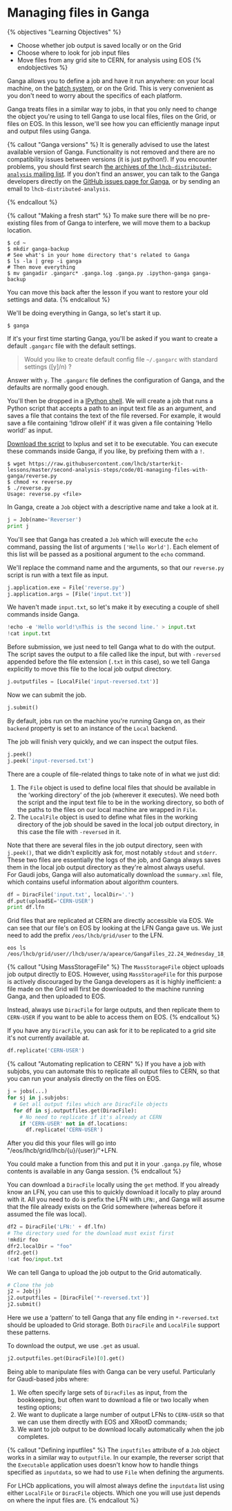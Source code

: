 # Managing files in Ganga

{% objectives "Learning Objectives" %}
* Choose whether job output is saved locally or on the Grid
* Choose where to look for job input files
* Move files from any grid site to CERN, for analysis using EOS
{% endobjectives %} 

<!--
Ganga - Tasks, DiracFile and LocalFile, alternative to MassStorageFile with 
replication to CERN
Dirac - Replicating to CERN for use with EOS
Dirac CLI - downloading LFNs, finding where an LFN is replicated, finding what 
grid sites are available
EOS - xrdfs local usage
-->

Ganga allows you to define a job and have it run anywhere: on your local machine, 
on the [batch system][batch], or on the Grid.
This is very convenient as you don't need to worry about the specifics of each
platform.

Ganga treats files in a similar way to jobs, in that you only need to change
the object you're using to tell Ganga to use local files, files on the Grid, or
files on EOS.
In this lesson, we'll see how you can efficiently manage input and output files
using Ganga.


{% callout "Ganga versions" %}
It is generally advised to use the latest available version of Ganga. Functionality is not removed and there are no compatibility issues between versions (it is just python!). If you
encounter problems, you should first search [the archives of the
`lhcb-distributed-analysis` mailing list][da-archive]. If you don't find an
answer, you can talk to the Ganga developers directly on the [GitHub issues
page for Ganga][ganga-issues], or by sending an email to
`lhcb-distributed-analysis`.

[da-archive]: https://groups.cern.ch/group/lhcb-distributed-analysis/default.aspx
[ganga-issues]: https://github.com/ganga-devs/ganga
{% endcallout %}

{% callout "Making a fresh start" %}
To make sure there will be no pre-existing files from of Ganga to interfere,
we will move them to a backup location.

```shell
$ cd ~
$ mkdir ganga-backup
# See what's in your home directory that's related to Ganga
$ ls -la | grep -i ganga
# Then move everything
$ mv gangadir .gangarc* .ganga.log .ganga.py .ipython-ganga ganga-backup
```

You can move this back after the lesson if you want to restore your old 
settings and data.
{% endcallout %}

We'll be doing everything in Ganga, so let's start it up.

```shell
$ ganga
```

If it's your first time starting Ganga, you'll be asked if you want to create a 
default `.gangarc` file with the default settings.

> Would you like to create default config file `~/.gangarc` with standard 
> settings ([y]/n) ?

Answer with `y`. The `.gangarc` file defines the configuration of Ganga, and 
the defaults are normally good enough.

You'll then be dropped in a [IPython shell][ipython-shell].
We will create a job that runs a Python script that accepts a path to an input 
text file as an argument, and saves a file that contains the text of the file 
reversed. For example, it would save a file containing ‘!dlrow olleH’ if it was 
given a file containing ‘Hello world!’ as input.

[Download the script][reverse-script] to lxplus and set it to be executable. 
You can execute these commands inside Ganga, if you like, by prefixing them 
with a `!`.

```shell
$ wget https://raw.githubusercontent.com/lhcb/starterkit-lessons/master/second-analysis-steps/code/01-managing-files-with-ganga/reverse.py
$ chmod +x reverse.py
$ ./reverse.py
Usage: reverse.py <file>
```

In Ganga, create a `Job` object with a descriptive name and take a look at it.

```python
j = Job(name='Reverser')
print j
```

You'll see that Ganga has created a `Job` which will execute the `echo` 
command, passing the list of arguments `['Hello World']`. Each element of this 
list will be passed as a positional argument to the `echo` command.

We'll replace the command name and the arguments, so that our `reverse.py` 
script is run with a text file as input.

```python
j.application.exe = File('reverse.py')
j.application.args = [File('input.txt')]
```

We haven't made `input.txt`, so let's make it by executing a couple of shell 
commands inside Ganga.

```python
!echo -e 'Hello world!\nThis is the second line.' > input.txt
!cat input.txt
```

Before submission, we just need to tell Ganga what to do with the output. The 
script saves the output to a file called like the input, but with `-reversed` 
appended before the file extension (`.txt` in this case), so we tell Ganga 
explicitly to move this file to the local job output directory.

```python
j.outputfiles = [LocalFile('input-reversed.txt')]
```

Now we can submit the job.

```python
j.submit()
```

By default, jobs run on the machine you're running Ganga on, as their `backend` 
property is set to an instance of the `Local` backend.

The job will finish very quickly, and we can inspect the output files.

```python
j.peek()
j.peek('input-reversed.txt')
```

There are a couple of file-related things to take note of in what we just did:

1. The `File` object is used to define local files that should be available in 
   the ‘working directory’ of the job (wherever it executes). We need both the 
   script and the input text file to be in the working directory, so both of 
   the paths to the files on our local machine are wrapped in `File`.
2. The `LocalFile` object is used to define what files in the working directory 
   of the job should be saved in the local job output directory, in this case 
   the file with `-reversed` in it.

Note that there are several files in the job output directory, seen with 
`j.peek()`, that we didn't explicitly ask for, most notably `stdout` and 
`stderr`. These two files are essentially the logs of the job, and Ganga always 
saves them in the local job output directory as they're almost always useful.  
For Gaudi jobs, Ganga will also automatically download the `summary.xml` file, 
which contains useful information about algorithm counters.

```python
df = DiracFile('input.txt', localDir='.')
df.put(uploadSE='CERN-USER')
print df.lfn
```

Grid files that are replicated at CERN are directly accessible via EOS. We can 
see that our file's on EOS by looking at the LFN Ganga gave us. We just need to 
add the prefix `/eos/lhcb/grid/user` to the LFN.

```shell
eos ls /eos/lhcb/grid/user//lhcb/user/a/apearce/GangaFiles_22.24_Wednesday_18_May_2016
```

{% callout "Using MassStorageFile" %}
The `MassStorageFile` object uploads job output directly to EOS. However, 
using `MassStorageFile` for this purpose is actively discouraged by the Ganga 
developers as it is highly inefficient: a file made on the Grid will first be 
downloaded to the machine running Ganga, and then uploaded to EOS.

Instead, always use `DiracFile` for large outputs, and then replicate them to 
`CERN-USER` if you want to be able to access them on EOS.
{% endcallout %}

If you have any `DiracFile`, you can ask for it to be replicated to a grid site 
it's not currently available at.

```python
df.replicate('CERN-USER')
```

{% callout "Automating replication to CERN" %}
If you have a job with subjobs, you can automate this to replicate all output 
files to CERN, so that you can run your analysis directly on the files on 
EOS.

```python
j = jobs(...)
for sj in j.subjobs:
  # Get all output files which are DiracFile objects
  for df in sj.outputfiles.get(DiracFile):
    # No need to replicate if it's already at CERN
    if 'CERN-USER' not in df.locations:
      df.replicate('CERN-USER')
```

After you did this your files will go into "/eos/lhcb/grid/lhcb/{u}/{user}/"+LFN.

You could make a function from this and put it in your `.ganga.py` file, whose 
contents is available in any Ganga session.
{% endcallout %}

You can download a `DiracFile` locally using the `get` method. If you already 
know an LFN, you can use this to quickly download it locally to play around 
with it. All you need to do is prefix the LFN with `LFN:`, and Ganga will 
assume that the file already exists on the Grid somewhere (whereas before it 
assumed the file was local).

```python
df2 = DiracFile('LFN:' + df.lfn)
# The directory used for the download must exist first
!mkdir foo
dfr2.localDir = "foo"
dfr2.get()
!cat foo/input.txt
```

We can tell Ganga to upload the job output to the Grid automatically.

```python
# Clone the job
j2 = Job(j)
j2.outputfiles = [DiracFile('*-reversed.txt')]
j2.submit()
```

Here we use a ‘pattern’ to tell Ganga that any file ending in `*-reversed.txt` 
should be uploaded to Grid storage. Both `DiracFile` and `LocalFile` support 
these patterns.

To download the output, we use `.get` as usual.

```python
j2.outputfiles.get(DiracFile)[0].get()
```

Being able to manipulate files with Ganga can be very useful. Particularly for 
Gaudi-based jobs where:

1. We often specify large sets of `DiracFiles` as input, from the bookkeeping, 
   but often want to download a file or two locally when testing options;
2. We want to duplicate a large number of output LFNs to `CERN-USER` so that we 
   can use them directly with EOS and XRootD commands;
3. We want to job output to be download locally automatically when the job 
   completes.

{% callout "Defining inputfiles" %}
The `inputfiles` attribute of a `Job` object works in a similar way to 
`outputfile`. In our example, the reverser script that the `Executable` 
application uses doesn't know how to handle things specified as `inputdata`, 
so we had to use `File` when defining the arguments.

For LHCb applications, you will almost always define the `inputdata` list 
using either `LocalFile` or `DiracFile` objects. Which one you will use just 
depends on where the input files are.
{% endcallout %}

[batch]: http://information-technology.web.cern.ch/services/batch
[ipython-shell]: https://ipython.org/ipython-doc/3/interactive/tutorial.html
[reverse-script]: code/01-managing-files-with-ganga/reverse.py
